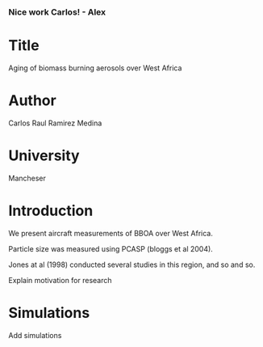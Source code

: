 ### Nice work Carlos! - Alex

# Title
Aging of biomass burning aerosols over West Africa

# Author
Carlos Raul Ramirez Medina

# University
Mancheser

# Introduction 
We present aircraft measurements of BBOA over West Africa.

Particle size was measured using PCASP (bloggs et al 2004).

Jones at al (1998) conducted several studies in this region, and so and so. 

Explain motivation for research

# Simulations
Add simulations
